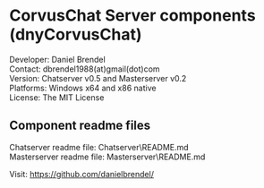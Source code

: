 # CorvusChat Server components (dnyCorvusChat)

Developer: Daniel Brendel\
Contact: dbrendel1988(at)gmail(dot)com\
Version: Chatserver v0.5 and Masterserver v0.2\
Platforms: Windows x64 and x86 native\
License: The MIT License

## Component readme files
Chatserver readme file: Chatserver\README.md\
Masterserver readme file: Masterserver\README.md


Visit: https://github.com/danielbrendel/